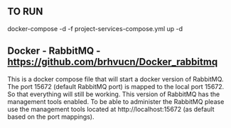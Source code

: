 ﻿## TO RUN 
docker-compose -d -f project-services-compose.yml up -d 




## Docker - RabbitMQ - https://github.com/brhvucn/Docker_rabbitmq
This is a docker compose file that will start a docker version of RabbitMQ. The port 15672 (default RabbitMQ port) is mapped to the local port 15672. So that everything will still be working. This version of RabbitMQ has the management tools enabled. To be able to administer the RabbitMQ please use the management tools located at http://localhost:15672 (as default based on the port mappings).

